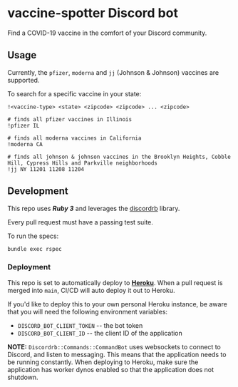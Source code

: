 # vaccine-spotter Discord bot

Find a COVID-19 vaccine in the comfort of your Discord community.

## Usage

Currently, the `pfizer`, `moderna` and `jj` (Johnson & Johnson) vaccines are supported.

To search for a specific vaccine in your state:

```discord
!<vaccine-type> <state> <zipcode> <zipcode> ... <zipcode>

# finds all pfizer vaccines in Illinois
!pfizer IL

# finds all moderna vaccines in California
!moderna CA

# finds all johnson & johnson vaccines in the Brooklyn Heights, Cobble Hill, Cypress Hills and Parkville neighborhoods
!jj NY 11201 11208 11204
```

## Development

This repo uses _**Ruby 3**_ and leverages the [discordrb](https://github.com/shardlab/discordrb) library.

Every pull request must have a passing test suite.

To run the specs:

```bash
bundle exec rspec
```

### Deployment

This repo is set to automatically deploy to **[Heroku](https://heroku.com)**. When a pull request is merged into `main`, CI/CD will auto deploy it out to Heroku.

If you'd like to deploy this to your own personal Heroku instance, be aware that you will need the following environment variables:

- `DISCORD_BOT_CLIENT_TOKEN` -- the bot token
- `DISCORD_BOT_CLIENT_ID` -- the client ID of the application

**NOTE:** `Discordrb::Commands::CommandBot` uses websockets to connect to Discord, and listen to messaging. This means that the application needs to be running constantly. When deploying to Heroku, make sure the application has worker dynos enabled so that the application does not shutdown.
